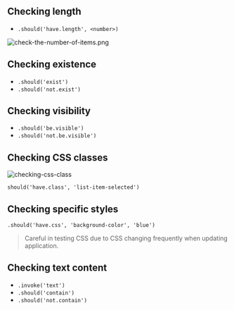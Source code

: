## Checking length

- `.should('have.length', <number>)`

![check-the-number-of-items.png](assets/testing/end-to-end/cypress/images/common-assertions/check-the-number-of-items.png)
## Checking existence

- `.should('exist')`
- `.should('not.exist')`

## Checking visibility

- `.should('be.visible')`
- `.should('not.be.visible')`

## Checking CSS classes

![checking-css-class](assets/testing/end-to-end/cypress/images/common-assertions/checking-css-class.png)

`should('have.class', 'list-item-selected')`

## Checking specific styles

`.should('have.css', 'background-color', 'blue')`

> Careful in testing CSS due to CSS changing frequently when updating application.

## Checking text content

- `.invoke('text')`
- `.should('contain')`
- `.should('not.contain')`
